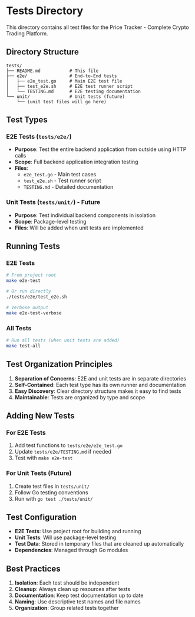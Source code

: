 # Tests Directory

This directory contains all test files for the Price Tracker - Complete Crypto Trading Platform.

## Directory Structure

```
tests/
├── README.md           # This file
├── e2e/                # End-to-End tests
│   ├── e2e_test.go     # Main E2E test file
│   ├── test_e2e.sh     # E2E test runner script
│   └── TESTING.md      # E2E testing documentation
└── unit/               # Unit tests (future)
    └── (unit test files will go here)
```

## Test Types

### E2E Tests (`tests/e2e/`)
- **Purpose**: Test the entire backend application from outside using HTTP calls
- **Scope**: Full backend application integration testing
- **Files**: 
  - `e2e_test.go` - Main test cases
  - `test_e2e.sh` - Test runner script
  - `TESTING.md` - Detailed documentation

### Unit Tests (`tests/unit/`) - Future
- **Purpose**: Test individual backend components in isolation
- **Scope**: Package-level testing
- **Files**: Will be added when unit tests are implemented

## Running Tests

### E2E Tests
```bash
# From project root
make e2e-test

# Or run directly
./tests/e2e/test_e2e.sh

# Verbose output
make e2e-test-verbose
```

### All Tests
```bash
# Run all tests (when unit tests are added)
make test-all
```

## Test Organization Principles

1. **Separation of Concerns**: E2E and unit tests are in separate directories
2. **Self-Contained**: Each test type has its own runner and documentation
3. **Easy Discovery**: Clear directory structure makes it easy to find tests
4. **Maintainable**: Tests are organized by type and scope

## Adding New Tests

### For E2E Tests
1. Add test functions to `tests/e2e/e2e_test.go`
2. Update `tests/e2e/TESTING.md` if needed
3. Test with `make e2e-test`

### For Unit Tests (Future)
1. Create test files in `tests/unit/`
2. Follow Go testing conventions
3. Run with `go test ./tests/unit/`

## Test Configuration

- **E2E Tests**: Use project root for building and running
- **Unit Tests**: Will use package-level testing
- **Test Data**: Stored in temporary files that are cleaned up automatically
- **Dependencies**: Managed through Go modules

## Best Practices

1. **Isolation**: Each test should be independent
2. **Cleanup**: Always clean up resources after tests
3. **Documentation**: Keep test documentation up to date
4. **Naming**: Use descriptive test names and file names
5. **Organization**: Group related tests together 